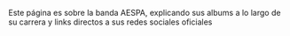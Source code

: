 Este página es sobre la banda AESPA, explicando sus albums a lo largo de su carrera y links directos a sus redes sociales oficiales
